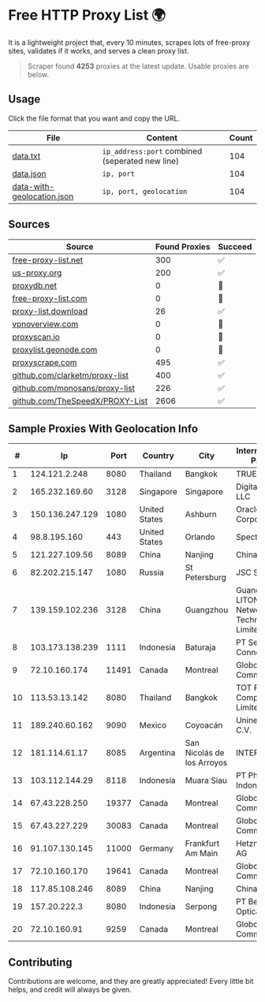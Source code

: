 
# Free HTTP Proxy List 🌍

It is a lightweight project that, every 10 minutes, scrapes lots of free-proxy sites, validates if it works, and serves a clean proxy list.


> Scraper found **4253** proxies at the latest update. Usable proxies are below.

## Usage

Click the file format that you want and copy the URL.


|File|Content|Count|
|----|-------|-----|
|[data.txt](https://raw.githubusercontent.com/themiralay/Proxy-List-World/master/data.txt)|`ip_address:port` combined (seperated new line)|104|
|[data.json](https://raw.githubusercontent.com/themiralay/Proxy-List-World/master/data.json)|`ip, port`|104|
|[data-with-geolocation.json](https://raw.githubusercontent.com/themiralay/Proxy-List-World/master/data-with-geolocation.json)|`ip, port, geolocation`|104|

## Sources

|Source|Found Proxies|Succeed|
|------|-------------|-------|
|[free-proxy-list.net](https://free-proxy-list.net)|300|✅|
|[us-proxy.org](https://www.us-proxy.org)|200|✅|
|[proxydb.net](http://proxydb.net)|0|🚫|
|[free-proxy-list.com](https://free-proxy-list.com/?page=&port=&type%5B%5D=http&type%5B%5D=https&up_time=0&search=Search)|0|🚫|
|[proxy-list.download](https://www.proxy-list.download/HTTP)|26|✅|
|[vpnoverview.com](https://vpnoverview.com/privacy/anonymous-browsing/free-proxy-servers)|0|🚫|
|[proxyscan.io](https://www.proxyscan.io)|0|🚫|
|[proxylist.geonode.com](https://proxylist.geonode.com/api/proxy-list?limit=300&page=1&sort_by=lastChecked&sort_type=desc&protocols=http,https)|0|🚫|
|[proxyscrape.com](https://api.proxyscrape.com/v2/?request=displayproxies&protocol=http&timeout=10000&country=all&ssl=all&anonymity=all)|495|✅|
|[github.com/clarketm/proxy-list](https://raw.githubusercontent.com/clarketm/proxy-list/master/proxy-list-raw.txt)|400|✅|
|[github.com/monosans/proxy-list](https://raw.githubusercontent.com/monosans/proxy-list/main/proxies/http.txt)|226|✅|
|[github.com/TheSpeedX/PROXY-List](https://raw.githubusercontent.com/TheSpeedX/PROXY-List/master/http.txt)|2606|✅|


## Sample Proxies With Geolocation Info

|#|Ip|Port|Country|City|Internet Service Provider|
|-|--|----|-------|----|-------------------------|
|1|124.121.2.248|8080|Thailand|Bangkok|TRUEBB|
|2|165.232.169.60|3128|Singapore|Singapore|DigitalOcean, LLC|
|3|150.136.247.129|1080|United States|Ashburn|Oracle Corporation|
|4|98.8.195.160|443|United States|Orlando|Spectrum|
|5|121.227.109.56|8089|China|Nanjing|China Telecom|
|6|82.202.215.147|1080|Russia|St Petersburg|JSC Selectel|
|7|139.159.102.236|3128|China|Guangzhou|Guangdong LITONG Network Technology Limited|
|8|103.173.138.239|1111|Indonesia|Baturaja|PT Serayu Multi Connection|
|9|72.10.160.174|11491|Canada|Montreal|GloboTech Communications|
|10|113.53.13.142|8080|Thailand|Bangkok|TOT Public Company Limited|
|11|189.240.60.162|9090|Mexico|Coyoacán|Uninet S.A. de C.V.|
|12|181.114.61.17|8085|Argentina|San Nicolás de los Arroyos|INTERAIR|
|13|103.112.144.29|8118|Indonesia|Muara Siau|PT Phinisi Media Indonesia|
|14|67.43.228.250|19377|Canada|Montreal|GloboTech Communications|
|15|67.43.227.229|30083|Canada|Montreal|GloboTech Communications|
|16|91.107.130.145|11000|Germany|Frankfurt Am Main|Hetzner Online AG|
|17|72.10.160.170|19641|Canada|Montreal|GloboTech Communications|
|18|117.85.108.246|8089|China|Nanjing|Chinanet|
|19|157.20.222.3|8080|Indonesia|Serpong|PT Berlian Optical Solution|
|20|72.10.160.91|9259|Canada|Montreal|GloboTech Communications|



## Contributing

Contributions are welcome, and they are greatly appreciated! Every
little bit helps, and credit will always be given.

